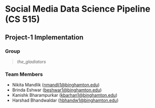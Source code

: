 # Social Media Data Science Pipeline (CS 515)
## Project-1 Implementation

### Group 
> _the_gladiators_

### Team Members
- Nikita Mandlik (nmandli1@binghamton.edu)
- Brinda Eshwar (beshwar1@binghamton.edu)
- Kanishk Bharampurkar (kbarhan1@binghamton.edu)
- Harshad Bhandwaldar (hbhandw1@binghamton.edu)
